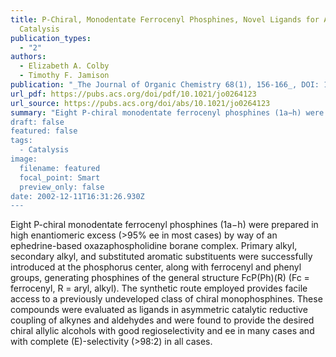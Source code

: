 ```yaml
---
title: P-Chiral, Monodentate Ferrocenyl Phosphines, Novel Ligands for Asymmetric
  Catalysis
publication_types:
  - "2"
authors:
  - Elizabeth A. Colby
  - Timothy F. Jamison
publication: "_The Journal of Organic Chemistry 68(1), 156-166_, DOI: 10.1021/jo0264123"
url_pdf: https://pubs.acs.org/doi/pdf/10.1021/jo0264123
url_source: https://pubs.acs.org/doi/abs/10.1021/jo0264123
summary: "Eight P-chiral monodentate ferrocenyl phosphines (1a−h) were prepared in high enantiomeric excess (>95% ee in most cases) by way of an ephedrine-based oxazaphospholidine borane complex. Primary alkyl, secondary alkyl, and substituted aromatic substituents were successfully introduced at the phosphorus center, along with ferrocenyl and phenyl groups, generating phosphines of the general structure FcP(Ph)(R) (Fc = ferrocenyl, R = aryl, alkyl). The synthetic route employed provides facile access to a previously undeveloped class of chiral monophosphines. These compounds were evaluated as ligands in asymmetric catalytic reductive coupling of alkynes and aldehydes and were found to provide the desired chiral allylic alcohols with good regioselectivity and ee in many cases and with complete (E)-selectivity (>98:2) in all cases.
draft: false
featured: false
tags:
  - Catalysis
image:
  filename: featured
  focal_point: Smart
  preview_only: false
date: 2002-12-11T16:31:26.930Z
---
```

  Eight P-chiral monodentate ferrocenyl phosphines (1a−h) were prepared in high enantiomeric excess (>95% ee in most cases) by way of an ephedrine-based oxazaphospholidine borane complex. Primary alkyl, secondary alkyl, and substituted aromatic substituents were successfully introduced at the phosphorus center, along with ferrocenyl and phenyl groups, generating phosphines of the general structure FcP(Ph)(R) (Fc = ferrocenyl, R = aryl, alkyl). The synthetic route employed provides facile access to a previously undeveloped class of chiral monophosphines. These compounds were evaluated as ligands in asymmetric catalytic reductive coupling of alkynes and aldehydes and were found to provide the desired chiral allylic alcohols with good regioselectivity and ee in many cases and with complete (E)-selectivity (>98:2) in all cases.
